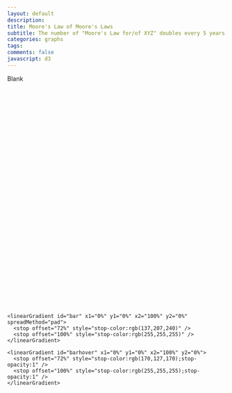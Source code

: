 ```yaml
---
layout: default
description:
title: Moore's Law of Moore's Laws
subtitle: The number of "Moore's Law for/of XYZ" doubles every 5 years.
categories: graphs
tags:
comments: false
javascript: d3
---
```


<style>
  text,circle {pointer-events:none}
  .bars:hover {fill:url(#barhover)}
</style>


Blank


<svg id="mooreslaw" viewbox="0 0 720 720">
  <defs>

    <linearGradient id="bar" x1="0%" y1="0%" x2="100%" y2="0%" spreadMethod="pad">
      <stop offset="72%" style="stop-color:rgb(137,207,240)" />
      <stop offset="100%" style="stop-color:rgb(255,255,255)" />
    </linearGradient>

    <linearGradient id="barhover" x1="0%" y1="0%" x2="100%" y2="0%">
      <stop offset="72%" style="stop-color:rgb(170,127,170);stop-opacity:1" />
      <stop offset="100%" style="stop-color:rgb(255,255,255);stop-opacity:1" />
    </linearGradient>

  </defs>
</svg>

<script src='{{ site.url }}/js/mooreslaw.js'> </script>
